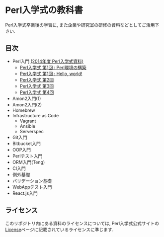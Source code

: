 # Perl入学式の教科書

Perl入学式卒業後の学習に, また企業や研究室の研修の資料などとしてご活用下さい.

## 目次

- Perl入門 [(2014年度 Perl入学式資料)](http://www.perl-entrance.org/handout.html#handout-2014)
    - [Perl入学式 第1回 : Perl環境の構築](https://github.com/perl-entrance-org/workshop-2014-01/blob/master/build_perl.md)
    - [Perl入学式 第1回 : Hello, world!](https://github.com/perl-entrance-org/workshop-2014-01/blob/master/hello_world.md)
    - [Perl入学式 第2回](https://github.com/perl-entrance-org/workshop-2014-02/blob/master/slide.md)
    - [Perl入学式 第3回](https://github.com/perl-entrance-org/workshop-2014-03/blob/master/slide.md)
    - [Perl入学式 第4回](https://github.com/perl-entrance-org/workshop-2014-04/blob/master/slide.md)
- Amon2入門(1)
- Amon2入門(2)
- Homebrew
- Infrastructure as Code
    - Vagrant
    - Ansible
    - Serverspec
- Git入門
- Bitbucket入門
- OOP入門
- Perlテスト入門
- ORM入門(Teng)
- CI入門
- 例外基礎
- バリデーション基礎
- WebAppテスト入門
- React.js入門

## ライセンス

このリポジトリ内にある資料のライセンスについては, Perl入学式公式サイトの[License](http://www.perl-entrance.org/license.html)ページに記載されているライセンスに準じます.
